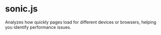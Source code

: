 # sonic.js
Analyzes how quickly pages load for different devices or browsers, helping you identify performance issues.
